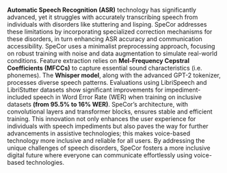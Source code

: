 **Automatic Speech Recognition (ASR)** technology has significantly advanced, yet it struggles with accurately transcribing speech from individuals with disorders like stuttering and lisping. SpeCor addresses these limitations by incorporating specialized correction mechanisms for these disorders, in turn enhancing ASR accuracy and communication accessibility. SpeCor uses a minimalist preprocessing approach, focusing on robust training with noise and data augmentation to simulate real-world conditions. Feature extraction relies on **Mel-Frequency Cepstral Coefficients (MFCCs)** to capture essential sound characteristics (i.e. phonemes). The **Whisper model**, along with the advanced GPT-2 tokenizer, processes diverse speech patterns. Evaluations using LibriSpeech and LibriStutter datasets show significant improvements for impediment-included speech in Word Error Rate (WER) when training on inclusive datasets **(from 95.5% to 16% WER)**. SpeCor’s architecture, with convolutional layers and transformer blocks, ensures stable and efficient training. This innovation not only enhances the user experience for individuals with speech impediments but also paves the way for further advancements in assistive technologies; this makes voice-based technology more inclusive and reliable for all users. By addressing the unique challenges of speech disorders, SpeCor fosters a more inclusive digital future where everyone can communicate effortlessly using voice-based technologies.
